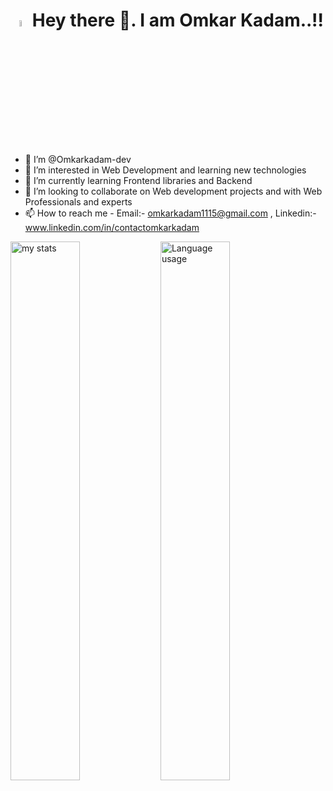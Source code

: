 <h1 align="center"><img alt="My Name"  width="5%" src="https://github.com/user-attachments/assets/bea05dcd-14b0-44ae-b3db-855f72c13d2b"/> Hey there 👋. I am Omkar Kadam..!!</h1>

- 👋 I’m @Omkarkadam-dev
- 👀 I’m interested in Web Development and learning new technologies
- 🌱 I’m currently learning Frontend libraries and Backend 
- 💞️ I’m looking to collaborate on Web development projects and with Web Professionals and experts
- 📫 How to reach me - Email:- omkarkadam1115@gmail.com , Linkedin:- www.linkedin.com/in/contactomkarkadam


<img alt="my stats" align="left" width="47%" src="https://github-readme-stats.vercel.app/api?username=Omkarkadam-dev&show_icons=true"/>
<img alt="Language usage" align="left" width="47%" src="https://github-readme-stats.vercel.app/api/top-langs/?username=Omkarkadam-dev&layout=compact"/>

